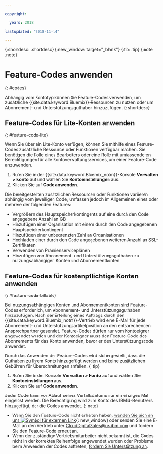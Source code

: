 ```yaml
---

copyright:

  years: 2018

lastupdated: "2018-11-14" 

---
```


{:shortdesc: .shortdesc}
{:new_window: target="_blank"}
{:tip: .tip}
{:note .note}


# Feature-Codes anwenden
{: #codes}

Abhängig vom Kontotyp können Sie Feature-Codes verwenden, um zusätzliche {{site.data.keyword.Bluemix}}-Ressourcen zu nutzen oder um Abonnement- und Unterstützungsguthaben hinzuzufügen.
{: shortdesc}


## Feature-Codes für Lite-Konten anwenden
{: #feature-code-lite}

Wenn Sie über ein Lite-Konto verfügen, können Sie mithilfe eines Feature-Codes zusätzliche Ressource oder Funktionen verfügbar machen. Sie benötigen die Rolle eines Bearbeiters oder eine Rolle mit umfassenderen Berechtigungen für alle Kontoverwaltungsservices, um einen Feature-Code anzuwenden.   

1. Rufen Sie in der {{site.data.keyword.Bluemix_notm}}-Konsole **Verwalten > Konto** auf und wählen Sie **Kontoeinstellungen** aus.  
2. Klicken Sie auf **Code anwenden**.  

Die bereitgestellten zusätzlichen Ressourcen oder Funktionen variieren abhängig vom jeweiligen Code, umfassen jedoch im Allgemeinen eines oder mehrere der folgenden Features: 

  * Vergrößern des Hauptspeicherkontingents auf eine durch den Code angegebene Anzahl an GB
  * Hinzufügen einer Organisation mit einem durch den Code angegebenen Hauptspeicherkontingent
  * Hinzufügen einer unbegrenzten Zahl an Organisationen
  * Hochladen einer durch den Code angegebenen weiteren Anzahl an SSL-Zertifikaten
  * Verwenden von Prämienserviceplänen
  * Hinzufügen von Abonnement- und Unterstützungsguthaben zu nutzungsabhängigen Konten und Abonnementkonten


## Feature-Codes für kostenpflichtige Konten anwenden
{: #feature-code-billable}

Bei nutzungsabhängigen Konten und Abonnementkonten sind Feature-Codes erforderlich, um Abonnement- und Unterstützungsguthaben hinzuzufügen. Nach der Erteilung eines Auftrags durch den {{site.data.keyword.Bluemix_notm}}-Vertrieb wird eine E-Mail für jede Abonnement- und Unterstützungsartikelposition an den entsprechenden Ansprechpartner gesendet. Feature-Codes dürfen nur vom Kontoeigner angewendet werden und der Kontoeigner muss den Feature-Code des Abonnements für das Konto anwenden, bevor er den Unterstützungscode anwendet.  

Durch das Anwenden der Feature-Codes wird sichergestellt, dass die Guthaben zu Ihrem Konto hinzugefügt werden und keine zusätzlichen Gebühren für Überschreitungen anfallen.
{: tip} 

1. Rufen Sie in der Konsole **Verwalten > Konto** auf und wählen Sie **Kontoeinstellungen** aus.  
2. Klicken Sie auf **Code anwenden**.  

  Jeder Code kann vor Ablauf seines Verfallsdatums nur ein einziges Mal eingelöst werden. Die Berechtigung wird zum Konto des IBMid-Benutzers hinzugefügt, der die Codes anwendet.
  {: note}

  * Wenn Sie den Feature-Code nicht erhalten haben, [wenden Sie sich an uns ![Symbol für externen Link](../icons/launch-glyph.svg "Symbol für externen Link")](https://www.ibm.com/cloud-computing/bluemix/contact-us){: new_window} oder senden Sie eine E-Mail an den Vertrieb unter CloudDigitalSales@us.ibm.com und fordern Sie den Feature-Code erneut an.
  * Wenn der zuständige Vertriebsmitarbeiter nicht bekannt ist, die Codes nicht in der korrekten Reihenfolge angewendet wurden oder Probleme beim Anwenden der Codes auftreten, [fordern Sie Unterstützung an](/docs/get-support/howtogetsupport.html). 

 

